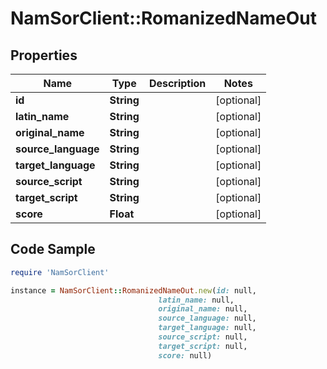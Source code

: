 # NamSorClient::RomanizedNameOut

## Properties
Name | Type | Description | Notes
------------ | ------------- | ------------- | -------------
**id** | **String** |  | [optional] 
**latin_name** | **String** |  | [optional] 
**original_name** | **String** |  | [optional] 
**source_language** | **String** |  | [optional] 
**target_language** | **String** |  | [optional] 
**source_script** | **String** |  | [optional] 
**target_script** | **String** |  | [optional] 
**score** | **Float** |  | [optional] 

## Code Sample

```ruby
require 'NamSorClient'

instance = NamSorClient::RomanizedNameOut.new(id: null,
                                 latin_name: null,
                                 original_name: null,
                                 source_language: null,
                                 target_language: null,
                                 source_script: null,
                                 target_script: null,
                                 score: null)
```



